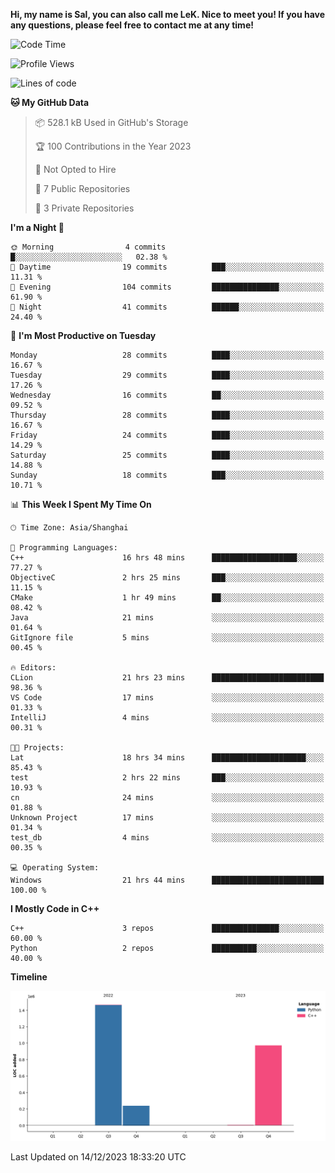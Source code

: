 **Hi, my name is Sal, you can also call me LeK. Nice to meet you! If you have any questions, please feel free to contact me at any time!**

<!--START_SECTION:waka-->
![Code Time](http://img.shields.io/badge/Code%20Time-90%20hrs%2034%20mins-blue)

![Profile Views](http://img.shields.io/badge/Profile%20Views-15-blue)

![Lines of code](https://img.shields.io/badge/From%20Hello%20World%20I%27ve%20Written-2.7%20million%20lines%20of%20code-blue)

**🐱 My GitHub Data** 

> 📦 528.1 kB Used in GitHub's Storage 
 > 
> 🏆 100 Contributions in the Year 2023
 > 
> 🚫 Not Opted to Hire
 > 
> 📜 7 Public Repositories 
 > 
> 🔑 3 Private Repositories 
 > 
**I'm a Night 🦉** 

```text
🌞 Morning                4 commits           █░░░░░░░░░░░░░░░░░░░░░░░░   02.38 % 
🌆 Daytime                19 commits          ███░░░░░░░░░░░░░░░░░░░░░░   11.31 % 
🌃 Evening                104 commits         ███████████████░░░░░░░░░░   61.90 % 
🌙 Night                  41 commits          ██████░░░░░░░░░░░░░░░░░░░   24.40 % 
```
📅 **I'm Most Productive on Tuesday** 

```text
Monday                   28 commits          ████░░░░░░░░░░░░░░░░░░░░░   16.67 % 
Tuesday                  29 commits          ████░░░░░░░░░░░░░░░░░░░░░   17.26 % 
Wednesday                16 commits          ██░░░░░░░░░░░░░░░░░░░░░░░   09.52 % 
Thursday                 28 commits          ████░░░░░░░░░░░░░░░░░░░░░   16.67 % 
Friday                   24 commits          ████░░░░░░░░░░░░░░░░░░░░░   14.29 % 
Saturday                 25 commits          ████░░░░░░░░░░░░░░░░░░░░░   14.88 % 
Sunday                   18 commits          ███░░░░░░░░░░░░░░░░░░░░░░   10.71 % 
```


📊 **This Week I Spent My Time On** 

```text
🕑︎ Time Zone: Asia/Shanghai

💬 Programming Languages: 
C++                      16 hrs 48 mins      ███████████████████░░░░░░   77.27 % 
ObjectiveC               2 hrs 25 mins       ███░░░░░░░░░░░░░░░░░░░░░░   11.15 % 
CMake                    1 hr 49 mins        ██░░░░░░░░░░░░░░░░░░░░░░░   08.42 % 
Java                     21 mins             ░░░░░░░░░░░░░░░░░░░░░░░░░   01.64 % 
GitIgnore file           5 mins              ░░░░░░░░░░░░░░░░░░░░░░░░░   00.45 % 

🔥 Editors: 
CLion                    21 hrs 23 mins      █████████████████████████   98.36 % 
VS Code                  17 mins             ░░░░░░░░░░░░░░░░░░░░░░░░░   01.33 % 
IntelliJ                 4 mins              ░░░░░░░░░░░░░░░░░░░░░░░░░   00.31 % 

🐱‍💻 Projects: 
Lat                      18 hrs 34 mins      █████████████████████░░░░   85.43 % 
test                     2 hrs 22 mins       ███░░░░░░░░░░░░░░░░░░░░░░   10.93 % 
cn                       24 mins             ░░░░░░░░░░░░░░░░░░░░░░░░░   01.88 % 
Unknown Project          17 mins             ░░░░░░░░░░░░░░░░░░░░░░░░░   01.34 % 
test_db                  4 mins              ░░░░░░░░░░░░░░░░░░░░░░░░░   00.35 % 

💻 Operating System: 
Windows                  21 hrs 44 mins      █████████████████████████   100.00 % 
```

**I Mostly Code in C++** 

```text
C++                      3 repos             ███████████████░░░░░░░░░░   60.00 % 
Python                   2 repos             ██████████░░░░░░░░░░░░░░░   40.00 % 
```



**Timeline**

![Lines of Code chart](https://raw.githubusercontent.com/LeKZzzz/LeKZzzz/master/assets/bar_graph.png)


 Last Updated on 14/12/2023 18:33:20 UTC
<!--END_SECTION:waka-->
